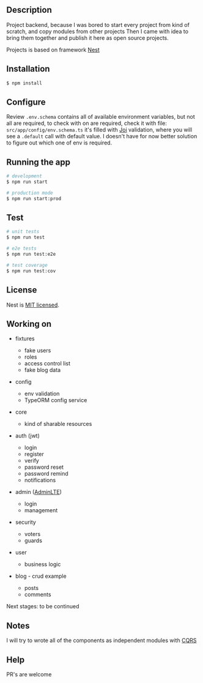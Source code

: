 ## Description

Project backend, because I was bored to start every project from kind of scratch, and copy modules from other projects
Then I came with idea to bring them together and publish it here as open source projects.

Projects is based on framework [Nest](https://github.com/nestjs/nest)

## Installation

```bash
$ npm install
```

## Configure

Review `.env.schema` contains all of available environment variables, but not all are required, to check with on are
required, check it with file: `src/app/config/env.schema.ts` it's filled with [Joi](https://www.npmjs.com/package/@hapi/joi)
validation, where you will see a `.default` call with default value. I doesn't have for now better solution to figure 
out which one of env is required.

## Running the app

```bash
# development
$ npm run start

# production mode
$ npm run start:prod
```

## Test

```bash
# unit tests
$ npm run test

# e2e tests
$ npm run test:e2e

# test coverage
$ npm run test:cov
```

## License

  Nest is [MIT licensed](LICENSE).


## Working on

* fixtures
    * fake users
    * roles
    * access control list
    * fake blog data

* config
    * env validation
    * TypeORM config service

* core
    * kind of sharable resources

* auth (jwt)
    * login
    * register
    * verify
    * password reset
    * password remind
    * notifications
    
* admin ([AdminLTE](https://adminlte.io/))
    * login
    * management
    
* security
    * voters
    * guards
    
* user
    * business logic
    
* blog - crud example
    * posts
    * comments    
    
Next stages:
    to be continued 
    
## Notes

I will try to wrote all of the components as independent modules with [CQRS](https://docs.nestjs.com/recipes/cqrs)


## Help

PR's are welcome
